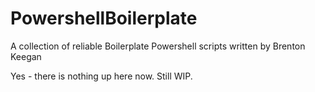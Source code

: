 PowershellBoilerplate
=====================

A collection of reliable Boilerplate Powershell scripts written by Brenton Keegan


Yes - there is nothing up here now. Still WIP.
